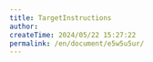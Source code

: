 ```yaml
---
title: TargetInstructions
author:
createTime: 2024/05/22 15:27:22
permalink: /en/document/e5w5u5ur/
---
```

